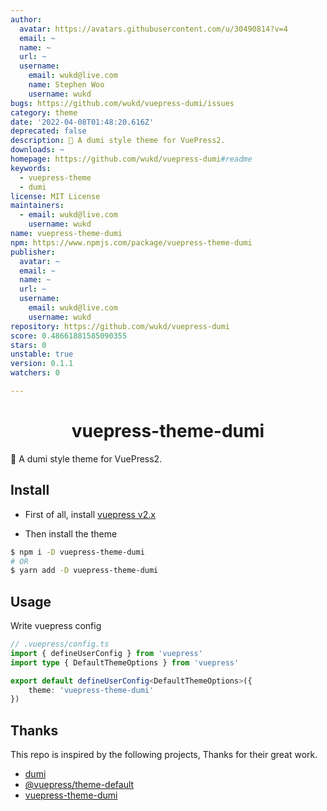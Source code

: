 ```yaml
---
author:
  avatar: https://avatars.githubusercontent.com/u/30490814?v=4
  email: ~
  name: ~
  url: ~
  username:
    email: wukd@live.com
    name: Stephen Woo
    username: wukd
bugs: https://github.com/wukd/vuepress-dumi/issues
category: theme
date: '2022-04-08T01:48:20.616Z'
deprecated: false
description: 📖 A dumi style theme for VuePress2.
downloads: ~
homepage: https://github.com/wukd/vuepress-dumi#readme
keywords:
  - vuepress-theme
  - dumi
license: MIT License
maintainers:
  - email: wukd@live.com
    username: wukd
name: vuepress-theme-dumi
npm: https://www.npmjs.com/package/vuepress-theme-dumi
publisher:
  avatar: ~
  email: ~
  name: ~
  url: ~
  username:
    email: wukd@live.com
    username: wukd
repository: https://github.com/wukd/vuepress-dumi
score: 0.48661881585090355
stars: 0
unstable: true
version: 0.1.1
watchers: 0

---
```


<h1 align="center">vuepress-theme-dumi</h1>

📖 A dumi style theme for VuePress2.


## Install

* First of all, install [vuepress v2.x](https://github.com/vuepress/vuepress-next)

* Then install the theme

```bash
$ npm i -D vuepress-theme-dumi
# OR
$ yarn add -D vuepress-theme-dumi
```

## Usage
Write vuepress config

```ts
// .vuepress/config.ts
import { defineUserConfig } from 'vuepress'
import type { DefaultThemeOptions } from 'vuepress'

export default defineUserConfig<DefaultThemeOptions>({
    theme: 'vuepress-theme-dumi'
})
```

## Thanks

This repo is inspired by the following projects, Thanks for their great work.

- [dumi](https://github.com/umijs/dumi)
- [@vuepress/theme-default](https://github.com/vuepress/vuepress-next/tree/main/packages/%40vuepress/theme-default)
- [vuepress-theme-dumi](https://github.com/OrekiSH/vuepress-dumi)